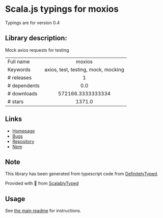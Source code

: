 
# Scala.js typings for moxios

Typings are for version 0.4

## Library description:
Mock axios requests for testing

|                    |                 |
| ------------------ | :-------------: |
| Full name          | moxios |
| Keywords           | axios, test, testing, mock, mocking |
| # releases         | 1 |
| # dependents       | 0.0 |
| # downloads        | 572166.3333333334 |
| # stars            | 1371.0 |

## Links
- [Homepage](https://github.com/mzabriskie/moxios#readme)
- [Bugs](https://github.com/mzabriskie/moxios/issues)
- [Repository](https://github.com/mzabriskie/moxios)
- [Npm](https://www.npmjs.com/package/moxios)
    


## Note
This library has been generated from typescript code from [DefinitelyTyped](https://definitelytyped.org).

Provided with :purple_heart: from [ScalablyTyped](https://github.com/oyvindberg/ScalablyTyped)

## Usage
See [the main readme](../../readme.md) for instructions.


